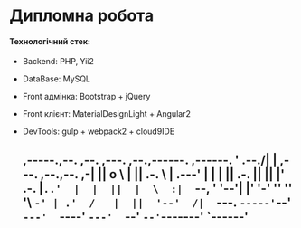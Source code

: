 
# Дипломна робота

#### Технологічний стек:

  - Backend: PHP, Yii2
  - DataBase: MySQL
  - Front адмінка: Bootstrap + jQuery
  - Front клієнт: MaterialDesignLight + Angular2
  - DevTools: gulp + webpack2 + cloud9IDE


     ,-----.,--.                  ,--. ,---.   ,--.,------.  ,------.
    '  .--./|  | ,---. ,--.,--. ,-|  || o   \  |  ||  .-.  \ |  .---'
    |  |    |  || .-. ||  ||  |' .-. |`..'  |  |  ||  |  \  :|  `--, 
    '  '--'\|  |' '-' ''  ''  '\ `-' | .'  /   |  ||  '--'  /|  `---.
     `-----'`--' `---'  `----'  `---'  `--'    `--'`-------' `------'
    ----------------------------------------------------------------- 
